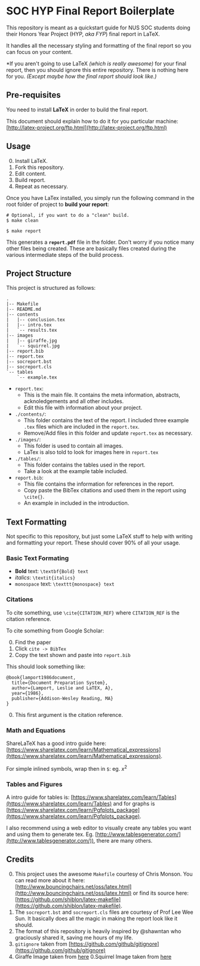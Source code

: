 # SOC HYP Final Report Boilerplate

This repository is meant as a quickstart guide for NUS SOC students doing their Honors Year Project (HYP, _aka FYP_) final report in LaTeX.

It handles all the necessary styling and formatting of the final report so you can focus on your content.

\*If you aren't going to use LaTeX _(which is really awesome)_ for your final report, then you should ignore this entire repository. There is nothing here for you. _(Except maybe how the final report should look like.)_

## Pre-requisites
You need to install __LaTeX__ in order to build the final report.

This document should explain how to do it for you particular machine: [http://latex-project.org/ftp.html](http://latex-project.org/ftp.html)

## Usage
0. Install LaTeX.
0. Fork this repository.
0. Edit content.
0. Build report.
0. Repeat as necessary.

Once you have LaTex installed, you simply run the following command in the root folder of project to __build your report__:

```
# Optional, if you want to do a "clean" build.
$ make clean

$ make report
```

This generates a __`report.pdf`__ file in the folder. Don't worry if you notice many other files being created. These are basically files created during the various intermediate steps of the build process.

## Project Structure

This project is structured as follows:
```
.
|-- Makefile
|-- README.md
|-- contents
|   |-- conclusion.tex
|   |-- intro.tex
|   `-- results.tex
|-- images
|   |-- giraffe.jpg
|   `-- squirrel.jpg
|-- report.bib
|-- report.tex
|-- socreport.bst
|-- socreport.cls
`-- tables
    `-- example.tex
```

- `report.tex`:
    - This is the main file. It contains the meta information, abstracts, acknoledgements and all other includes.
    - Edit this file with information about your project.
- `./contents/`:
    - This folder contains the text of the report. I included three example `.tex` files which are included in the `report.tex`.
    - Remove/Add files in this folder and update `report.tex` as necessary.
- `./images/`:
    - This folder is used to contain all images.
    - LaTex is also told to look for images here in `report.tex`
- `./tables/`:
    - This folder contains the tables used in the report.
    - Take a look at the example table included.
- `report.bib`:
    - This file contains the information for references in the report.
    - Copy paste the BibTex citations and used them in the report using `\cite{}`.
    - An example in included in the introduction.

## Text Formatting

Not specific to this repository, but just some LaTeX stuff to help with writing and formatting your report. These should cover 90% of all your usage.

### Basic Text Formating

- __Bold__ text: `\textbf{Bold} text`
- _italics_: `\textit{italics}`
- `monospace` text: `\texttt{monospace} text`

### Citations

To cite something, use `\cite{CITATION_REF}` where `CITATION_REF` is the citation reference.

To cite something from Google Scholar:

0. Find the paper
0. Click `cite -> BibTex`
0. Copy the text shown and paste into `report.bib`

This should look something like:
```
@book{lamport1986document,
  title={Document Preparation System},
  author={Lamport, Leslie and LaTEX, A},
  year={1986},
  publisher={Addison-Wesley Reading, MA}
}
```

0. This first argument is the citation reference.

### Math and Equations

ShareLaTeX has a good intro guide here: [https://www.sharelatex.com/learn/Mathematical_expressions](https://www.sharelatex.com/learn/Mathematical_expressions).

For simple inlined symbols, wrap then in `$`: eg. $x^2$

### Tables and Figures
A intro guide for tables is: [https://www.sharelatex.com/learn/Tables](https://www.sharelatex.com/learn/Tables) and for graphs is [https://www.sharelatex.com/learn/Pgfplots_package](https://www.sharelatex.com/learn/Pgfplots_package).

I also recommend using a web editor to visually create any tables you want and using them to generate tex. Eg. [http://www.tablesgenerator.com/](http://www.tablesgenerator.com/)), there are many others.


## Credits
0. This project uses the awesome `Makefile` courtesy of Chris Monson. You can read more about it here: [http://www.bouncingchairs.net/oss/latex.html](http://www.bouncingchairs.net/oss/latex.html) or find its source here: [https://github.com/shiblon/latex-makefile](https://github.com/shiblon/latex-makefile).
0. The `socreport.bst` and `socreport.cls` files are courtesy of Prof Lee Wee Sun. It basically does all the magic in making the report look like it should.
0. The format of this repository is heavily inspired by @shawntan who graciously shared it, saving me hours of my life.
0. `gitignore` taken from [https://github.com/github/gitignore](https://github.com/github/gitignore)
0. Giraffe Image taken from [here](https://www.flickr.com/photos/badjonni/15080255893/in/photolist-oYAfFX-onsqXy-o4CBiR-nMrrz8-nMrH3b-oncEgX-34V2Vg-89B8vb-nCDGGk-7t5JJh-k9fxhg-7DoLjP-9Vy7gm-o4PBp1-7t5K4U-nMstXk-fNd8kE-asGFjd-ciYqas-95sxFD-5us7yz-g2iZgE-6gYn1H-e1Rp8P-bUWqhD-oQaAHa-7t5JWN-4qLVpd-6WuKKv-cea3K-29vTaP-bVyB6p-4pbafF-bW1Ckn-ehSbUo-6AvK1j-bVPGzc-e1Rps4-etgap5-6VXn2n-7QoFUj-83zVeR-7EjVWt-4uwwPQ-of4Vwg-49ZGtp-bu9dVW-cXAU4W-8HNMSn-aAujKA)
0.Squirrel Image taken from [here](https://www.flickr.com/photos/genista/127048347/in/photolist-ciYqas-95sxFD-5us7yz-g2iZgE-6gYn1H-e1Rp8P-bUWqhD-oQaAHa-7t5JWN-4qLVpd-6WuKKv-cea3K-29vTaP-bVyB6p-4pbafF-bW1Ckn-ehSbUo-6AvK1j-bVPGzc-e1Rps4-etgap5-6VXn2n-7QoFUj-83zVeR-7EjVWt-4uwwPQ-of4Vwg-49ZGtp-bu9dVW-cXAU4W-8HNMSn-aAujKA-64WtLN-4vRtCy-fPxuFz-72hsLr-gbh18h-k9fz8v-ffdVcQ-f77UyT-p9b2tG-6cnoSG-89AWNJ-qSSwFP-p8tHw3-p37F3C-dhwwUe-nicLJs-qUaLPt-pnftZH)
